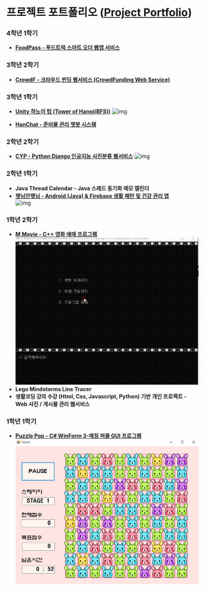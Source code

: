 프로젝트 포트폴리오 ([**Project Portfolio**](https://github.com/Park-New-project))
=============

### 4학년 1학기
* [**FoodPass - 푸드트럭 스마트 오더 웹앱 서비스**](https://github.com/Park-New-project/FoodPass)

### 3학년 2학기
* [**CrowdF - 크라우드 펀딩 웹서비스 (CrowdFunding Web Service)**](https://github.com/Park-New-project/CrowdfundingWebService)

### 3학년 1학기
* [**Unity 하노이 탑 (Tower of Hanoi(BFS))**](https://github.com/Park-New-project/Tower_of_Hanoi_BFS)
![img](Images/Tower_of_Hanoi_BFS.gif)

* [**HanChat - 준비물 관리 챗봇 시스템**](https://github.com/Park-New-project/HanChat)

### 2학년 2학기
* [**CYP - Python Django 인공지능 사진분류 웹서비스**](https://github.com/Park-New-project/Classify-your-Photos)
![img](Images/Classify_Your_Photo.gif)

### 2학년 1학기
* **Java Thread Calendar - Java 스레드 동기화 메모 캘린더**
* [**햇님안햇님 - Android (Java) & Firebase 생활 패턴 및 건강 관리 앱**](https://github.com/Park-New-project/HatNim)  
![img](Images/HatNim.gif)

### 1학년 2학기
* [**M Movie - C++ 영화 예매 프로그램**](https://github.com/Park-New-project/Movie_Ticketing)
![img](Images/Movie_Ticketing.gif)
* **Lego Mindstorms Line Tracer**
* **생활코딩 강의 수강 (Html, Css, Javascript, Python) 기반 개인 프로젝트 -  Web 사진 / 게시물 관리 웹서비스**

### 1학년 1학기
* [**Puzzle Pop - C# WinForm 3-매칭 퍼즐 GUI 프로그램**](https://github.com/Park-New-project/Puzzle_Pop)
![img](Images/Puzzle_Pop.PNG)

